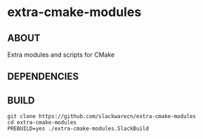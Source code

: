 # extra-cmake-modules

## ABOUT

Extra modules and scripts for CMake

## DEPENDENCIES

## BUILD

```
git clone https://github.com/slackwarecn/extra-cmake-modules
cd extra-cmake-modules
PREBUILD=yes ./extra-cmake-modules.SlackBuild
```

